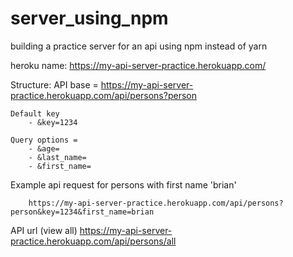# server_using_npm
building a practice server for an api using npm instead of yarn

heroku name: https://my-api-server-practice.herokuapp.com/




Structure: 
        API base = https://my-api-server-practice.herokuapp.com/api/persons?person 


    Default key
        - &key=1234

    Query options = 
        - &age= 
        - &last_name=
        - &first_name=


Example api request for persons with first name 'brian'

        https://my-api-server-practice.herokuapp.com/api/persons?person&key=1234&first_name=brian




API url (view all)
https://my-api-server-practice.herokuapp.com/api/persons/all

